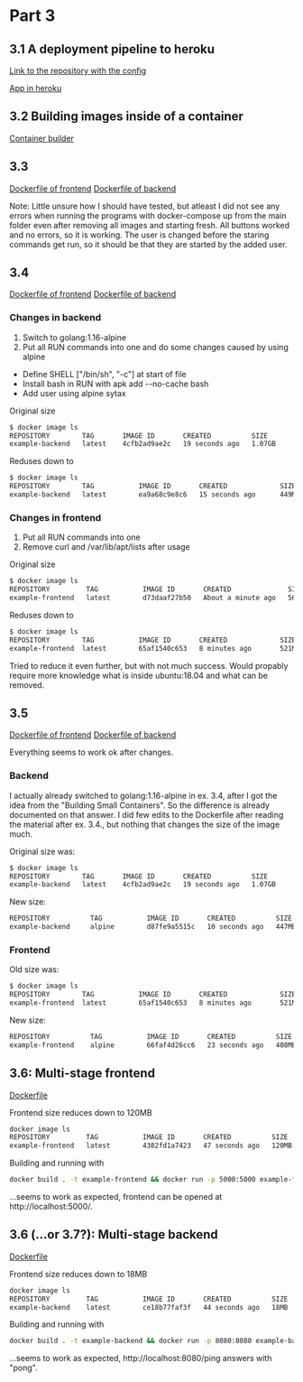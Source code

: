 # Part 3

## 3.1 A deployment pipeline to heroku

[Link to the repository with the config](https://github.com/nikomn/docker-hy.github.io)

[App in heroku](https://dockeri-testi-app2.herokuapp.com/)

## 3.2 Building images inside of a container

[Container builder](container-builder/)

## 3.3

[Dockerfile of frontend](Dockerfile-3-3-frontend)
[Dockerfile of backend](Dockerfile-3-3-backend)

Note: Little unsure how I should have tested, but atleast I did not see any
errors when running the programs with docker-compose up from the main folder
even after removing all images and starting fresh. All buttons worked and no
errors, so it is working. The user is changed before the staring commands get
run, so it should be that they are started by the added user.

## 3.4

[Dockerfile of frontend](Dockerfile-3-4-frontend)
[Dockerfile of backend](Dockerfile-3-4-backend)

### Changes in backend

1. Switch to golang:1.16-alpine
2. Put all RUN commands into one and do some changes caused by using alpine
  - Define SHELL ["/bin/sh", "-c"] at start of file
  - Install bash in RUN with apk add --no-cache bash
  - Add user using alpine sytax

Original size

```bash
$ docker image ls
REPOSITORY        TAG       IMAGE ID       CREATED          SIZE
example-backend   latest    4cfb2ad9ae2c   19 seconds ago   1.07GB
```

Reduses down to

```bash
$ docker image ls
REPOSITORY        TAG           IMAGE ID       CREATED             SIZE
example-backend   latest        ea9a68c9e8c6   15 seconds ago      449MB
```

### Changes in frontend

1. Put all RUN commands into one
2. Remove curl and /var/lib/apt/lists after usage

Original size

```bash
$ docker image ls
REPOSITORY         TAG           IMAGE ID       CREATED              SIZE
example-frontend   latest        d73daaf27b50   About a minute ago   566MB
```

Reduses down to

```bash
$ docker image ls
REPOSITORY        TAG           IMAGE ID       CREATED             SIZE
example-frontend  latest        65af1540c653   8 minutes ago       521MB
```

Tried to reduce it even further, but with not much success. Would propably require
more knowledge what is inside ubuntu:18.04 and what can be removed.

## 3.5

[Dockerfile of frontend](Dockerfile-3-5-frontend)
[Dockerfile of backend](Dockerfile-3-5-backend)

Everything seems to work ok after changes.

### Backend

I actually already switched to golang:1.16-alpine in ex. 3.4, after I got the
idea from the "Building Small Containers". So the difference is already documented
on that answer. I did few edits to the Dockerfile after reading the material
after ex. 3.4., but nothing that changes the size of the image much.

Original size was:

```bash
$ docker image ls
REPOSITORY        TAG       IMAGE ID       CREATED          SIZE
example-backend   latest    4cfb2ad9ae2c   19 seconds ago   1.07GB
```

New size:

```bash
REPOSITORY          TAG           IMAGE ID       CREATED          SIZE
example-backend     alpine        d87fe9a5515c   10 seconds ago   447MB
```

### Frontend

Old size was:

```bash
$ docker image ls
REPOSITORY        TAG           IMAGE ID       CREATED             SIZE
example-frontend  latest        65af1540c653   8 minutes ago       521MB
```

New size:

```bash
REPOSITORY          TAG           IMAGE ID       CREATED          SIZE
example-frontend    alpine        66faf4d26cc6   23 seconds ago   408MB
```

## 3.6: Multi-stage frontend

[Dockerfile](Dockerfile-3-6-frontend)

Frontend size reduces down to 120MB

```bash
docker image ls
REPOSITORY         TAG           IMAGE ID       CREATED          SIZE
example-frontend   latest        4382fd1a7423   47 seconds ago   120MB
```

Building and running with

```bash
docker build . -t example-frontend && docker run -p 5000:5000 example-frontend
```

...seems to work as expected, frontend can be opened at http://localhost:5000/.

## 3.6 (...or 3.7?): Multi-stage backend

[Dockerfile](Dockerfile-3-6-backend)

Frontend size reduces down to 18MB

```bash
docker image ls
REPOSITORY         TAG           IMAGE ID       CREATED          SIZE
example-backend    latest        ce18b77faf3f   44 seconds ago   18MB
```

Building and running with

```bash
docker build . -t example-backend && docker run -p 8080:8080 example-backend
```

...seems to work as expected, http://localhost:8080/ping answers with "pong".